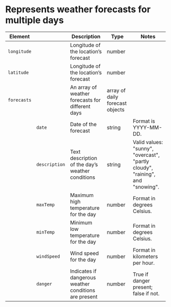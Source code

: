 
# Represents weather forecasts for multiple days

| Element | | Description | Type | Notes |
|---|---|---|---|---|
| `longitude` | | Longitude of the location’s forecast | number | | 
| `latitude` | | Longitude of the location’s forecast | number | |
| `forecasts` | | An array of weather forecasts for different days | array of daily forecast objects | |
| | `date` | Date of the forecast | string | Format is YYYY-MM-DD. |
| | `description` | Text description of the day’s weather conditions | string | Valid values: "sunny", "overcast", "partly cloudy", "raining", and "snowing". |
| | `maxTemp` | Maximum high temperature for the day | number | Format in degrees Celsius. |
| | `minTemp` | Minimum low temperature for the day | number | Format in degrees Celsius. |
| | `windSpeed` | Wind speed for the day | number | Format in kilometers per hour. |
| | `danger` | Indicates if dangerous weather conditions are present | number | True if danger present; false if not. |